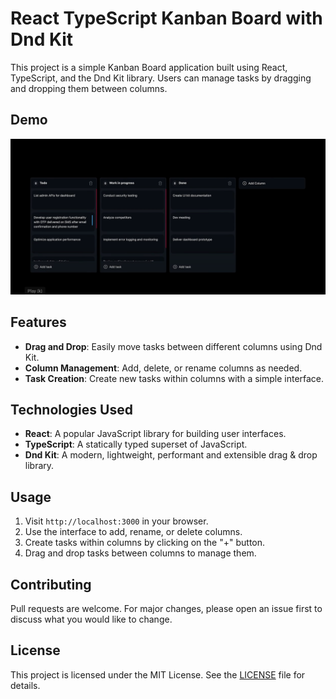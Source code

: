 # React TypeScript Kanban Board with Dnd Kit

This project is a simple Kanban Board application built using React, TypeScript, and the Dnd Kit library. Users can manage tasks by dragging and dropping them between columns.

## Demo

<img src="KanBan.png"/>

## Features

- **Drag and Drop**: Easily move tasks between different columns using Dnd Kit.
- **Column Management**: Add, delete, or rename columns as needed.
- **Task Creation**: Create new tasks within columns with a simple interface.

## Technologies Used

- **React**: A popular JavaScript library for building user interfaces.
- **TypeScript**: A statically typed superset of JavaScript.
- **Dnd Kit**: A modern, lightweight, performant and extensible drag & drop library.



## Usage

1. Visit `http://localhost:3000` in your browser.
2. Use the interface to add, rename, or delete columns.
3. Create tasks within columns by clicking on the "+" button.
4. Drag and drop tasks between columns to manage them.

## Contributing

Pull requests are welcome. For major changes, please open an issue first to discuss what you would like to change.

## License

This project is licensed under the MIT License. See the [LICENSE](LICENSE) file for details.
